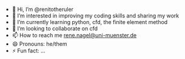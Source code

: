 - 👋 Hi, I’m @renitotheruler
- 👀 I’m interested in improving my coding skills and sharing my work
- 🌱 I’m currently learning python, cfd, the finite element method
- 💞️ I’m looking to collaborate on cfd 
- 📫 How to reach me rene.nagel@uni-muenster.de
- 😄 Pronouns: he/them
- ⚡ Fun fact: ...

<!---
renitotheruler/renitotheruler is a ✨ special ✨ repository because its `README.md` (this file) appears on your GitHub profile.
You can click the Preview link to take a look at your changes.
--->
